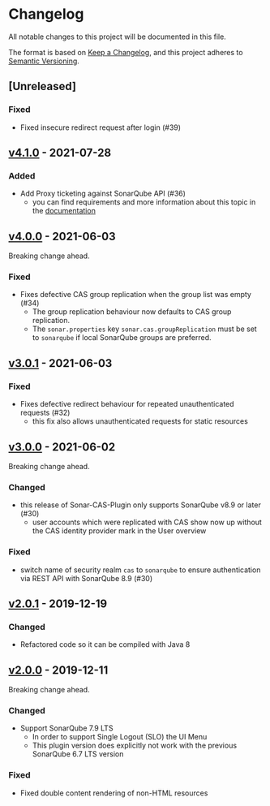 # Changelog

All notable changes to this project will be documented in this file.

The format is based on [Keep a Changelog](https://keepachangelog.com/en/1.0.0/), and this project adheres
to [Semantic Versioning](https://semver.org/spec/v2.0.0.html).

## [Unreleased]
### Fixed
- Fixed insecure redirect request after login (#39)

## [v4.1.0](https://github.com/cloudogu/sonar-cas-plugin/releases/tag/v4.1.0) - 2021-07-28
### Added
- Add Proxy ticketing against SonarQube API (#36)
  - you can find requirements and more information about this topic in the [documentation](docs/architecture_en.md)

## [v4.0.0](https://github.com/cloudogu/sonar-cas-plugin/releases/tag/v4.0.0) - 2021-06-03

Breaking change ahead.

### Fixed

- Fixes defective CAS group replication when the group list was empty (#34)
  - The group replication behaviour now defaults to CAS group replication.
  - The `sonar.properties` key `sonar.cas.groupReplication` must be set to `sonarqube` if local SonarQube groups are
    preferred.

## [v3.0.1](https://github.com/cloudogu/sonar-cas-plugin/releases/tag/v3.0.1) - 2021-06-03
### Fixed
- Fixes defective redirect behaviour for repeated unauthenticated requests (#32)
  - this fix also allows unauthenticated requests for static resources

## [v3.0.0](https://github.com/cloudogu/sonar-cas-plugin/releases/tag/v3.0.0) - 2021-06-02

Breaking change ahead.

### Changed
- this release of Sonar-CAS-Plugin only supports SonarQube v8.9 or later (#30)
  - user accounts which were replicated with CAS show now up without the CAS identity provider mark in the User overview

### Fixed
- switch name of security realm `cas` to `sonarqube` to ensure authentication via REST API with SonarQube 8.9 (#30)

## [v2.0.1](https://github.com/cloudogu/sonar-cas-plugin/releases/tag/v2.0.1) - 2019-12-19
### Changed
- Refactored code so it can be compiled with Java 8

## [v2.0.0](https://github.com/cloudogu/sonar-cas-plugin/releases/tag/v2.0.0) - 2019-12-11

Breaking change ahead.

### Changed

- Support SonarQube 7.9 LTS  
    - In order to support Single Logout (SLO) the UI Menu 
    - This plugin version does explicitly not work with the previous SonarQube 6.7 LTS version

### Fixed

- Fixed double content rendering of non-HTML resources
